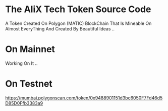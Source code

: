 # The AliX Tech Token Source Code
A Token Created On Polygon (MATIC) BlockChain That Is Mineable On Almost EveryThing And Created By Beautiful Ideas ..
# On Mainnet
Working On It ..
# On Testnet
https://mumbai.polygonscan.com/token/0x9488901151d3bc6050F7Fd46d5D85D0Ffb3383a9
